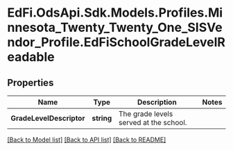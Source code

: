 # EdFi.OdsApi.Sdk.Models.Profiles.Minnesota_Twenty_Twenty_One_SISVendor_Profile.EdFiSchoolGradeLevelReadable
## Properties

Name | Type | Description | Notes
------------ | ------------- | ------------- | -------------
**GradeLevelDescriptor** | **string** | The grade levels served at the school. | 

[[Back to Model list]](../README.md#documentation-for-models) [[Back to API list]](../README.md#documentation-for-api-endpoints) [[Back to README]](../README.md)

